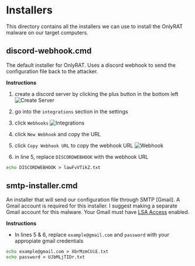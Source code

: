 # Installers
This directory contains all the installers we can use to install the OnlyRAT malware on our target computers. 

## discord-webhook.cmd
The default installer for OnlyRAT. Uses a discord webhook to send the configuration file back to the attacker. 

**Instructions**
1. create a discord server by clicking the plus button in the bottom left
![Create Server](https://raw.githubusercontent.com/CosmodiumCS/OnlyRAT/main/assets/create-server.png)

2. go into the `integrations` section in the settings
3. click `Webhooks`
![Integrations](https://raw.githubusercontent.com/CosmodiumCS/OnlyRAT/main/assets/integrations.png)

4. click `New Webhook` and copy the URL
5. click `Copy Webhook URL` to copy the webhook URL
![Webhook](https://raw.githubusercontent.com/CosmodiumCS/OnlyRAT/main/assets/webhook.png)

6. in line 5, replace `DISCORDWEBHOOK` with the webhook URL 
```bat
echo DISCORDWEBHOOK > lawFvVTikZ.txt
```

## smtp-installer.cmd 
An installer that will send our configuration file through SMTP [Gmail]. A Gmail account is required for this installer. I suggest making a separate Gmail account for this malware. Your Gmail must have [LSA Access](https://myaccount.google.com/lesssecureapps?pli=1&rapt=AEjHL4Px2VEFPoFPEuLutMD6UhNVRyY9P3s7l-pCGA53NBqilKVrtltrfS1823x5i6k6_pSEVp6jkEW0zKQT2CHN0WXh4fvGiw) enabled.

**Instructions**
- In lines 5 & 6, replace `example@gmail.com` and `password` with your appropiate gmail credentials
```bat
echo example@gmail.com > XbrMzmCUiE.txt
echo password > UJbMLjTIDr.txt
```
